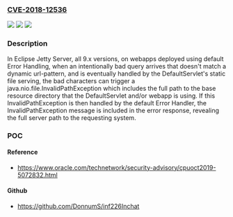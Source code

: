 ### [CVE-2018-12536](https://cve.mitre.org/cgi-bin/cvename.cgi?name=CVE-2018-12536)
![](https://img.shields.io/static/v1?label=Product&message=Eclipse%20Jetty&color=blue)
![](https://img.shields.io/static/v1?label=Version&message=%3C%3D%209.2.0%20&color=brighgreen)
![](https://img.shields.io/static/v1?label=Vulnerability&message=CWE-209%3A%20Information%20Exposure%20Through%20an%20Error%20Message&color=brighgreen)

### Description

In Eclipse Jetty Server, all 9.x versions, on webapps deployed using default Error Handling, when an intentionally bad query arrives that doesn't match a dynamic url-pattern, and is eventually handled by the DefaultServlet's static file serving, the bad characters can trigger a java.nio.file.InvalidPathException which includes the full path to the base resource directory that the DefaultServlet and/or webapp is using. If this InvalidPathException is then handled by the default Error Handler, the InvalidPathException message is included in the error response, revealing the full server path to the requesting system.

### POC

#### Reference
- https://www.oracle.com/technetwork/security-advisory/cpuoct2019-5072832.html

#### Github
- https://github.com/DonnumS/inf226Inchat

